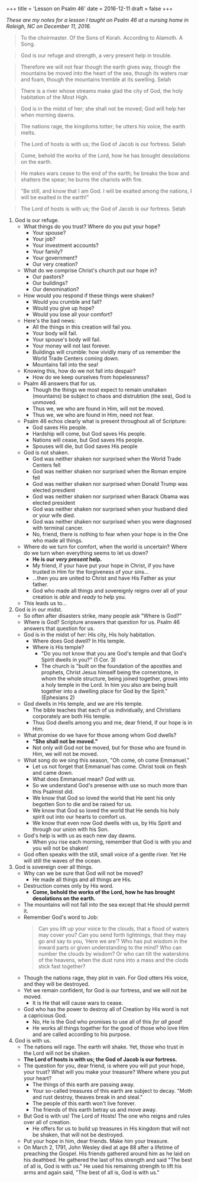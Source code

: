 +++
title = 'Lesson on Psalm 46'
date = 2016-12-11 
draft = false 
+++

_These are my notes for a lesson I taught on Psalm 46 at a nursing home in Raleigh, NC on December 11, 2016._


> To the choirmaster. Of the Sons of Korah. According to Alamoth. A Song.

> God is our refuge and strength, a very present help in trouble.

> Therefore we will not fear though the earth gives way, though the mountains be moved into the heart of the sea,  though its waters roar and foam, though the mountains tremble at its swelling. Selah

> There is a river whose streams make glad the city of God, the holy habitation of the Most High.

> God is in the midst of her; she shall not be moved; God will help her when morning dawns.

> The nations rage, the kingdoms totter; he utters his voice, the earth melts.

> The Lord of hosts is with us; the God of Jacob is our fortress. Selah

> Come, behold the works of the Lord, how he has brought desolations on the earth.

> He makes wars cease to the end of the earth; he breaks the bow and shatters the spear; he burns the chariots with fire.

> "Be still, and know that I am God. I will be exalted among the nations, I will be exalted in the earth!"

> The Lord of hosts is with us; the God of Jacob is our fortress. Selah

1. God is our refuge.
    * What things do you trust? Where do you put your hope?
        - Your spouse?
        - Your job?
        - Your investment accounts?
        - Your family?
        - Your government?
        - Our very creation?
    * What do we comprise Christ's church put our hope in?
        - Our pastors?
        - Our buildings?
        - Our denomination?
    * How would you respond if these things were shaken?
        - Would you crumble and fall?
        - Would you give up hope?
        - Would you lose all your comfort?
    * Here's the bad news:
        - All the things in this creation will fail you.
        - Your body will fail.
        - Your spouse's body will fail.
        - Your money will not last forever.
        - Buildings will crumble: how vividly many of us remember the World Trade Centers coming down.
        - Mountains fall into the sea!
    * Knowing this, how do we not fall into despair?
        - How do we keep ourselves from hopelessness?
    * Psalm 46 answers that for us.
        - Though the things we most expect to remain unshaken (mountains) be subject to chaos and distrubtion (the sea), God is unmoved.
        - Thus we, we who are found in Him, will not be moved.
        - Thus we, we who are found in Him, need not fear.
    * Psalm 46 echos clearly what is present throughout all of Scripture:
        - God saves His people.
        - Hardship will come, but God saves His people.
        - Nations will cease, but God saves His people.
        - Spouses will die, but God saves His people
    * God is not shaken.
        - God was neither shaken nor surprised when the World Trade Centers fell
        - God was neither shaken nor surprised when the Roman empire fell
        - God was neither shaken nor surprised when Donald Trump was elected presdient
        - God was neither shaken nor surprised when Barack Obama was elected president
        - God was neither shaken nor surprised when your husband died or your wife died.
        - God was neither shaken nor surprised when you were diagnosed with terminal cancer.
        - No, friend, there is nothing to fear when your hope is in the One who made all things.
    - Where do we turn for comfort, when the world is uncertain? Where do we turn when everything seems to let us down?
        - **He is our _very present_ help.**
        - My friend, if your have put your hope in Christ, if you have trusted in Him for the forgiveness of your sins...
        - ...then you are united to Christ and have His Father as your father.
        - God who made all things and sovereignly reigns over all of your creation is _able_ and _ready_ to help you.
    - This leads us to...
2. God is in our midst.
    - So often after disasters strike, many people ask "Where is God?"
    - Where is God? Scripture answers that question for us. Psalm 46 answers that question for us.
    - God is in the midst of _her_: His city, His holy habitation.
        - Where does God dwell? In His temple.
        - Where is His temple?
            - "Do you not know that you are God's temple and that God's Spirit dwells in you?" (1 Cor. 3)
            - The church is "built on the foundation of the apostles and prophets, Christ Jesus himself being the cornerstone, in whom the whole structure, being joined together, grows into a holy temple in the Lord. In him you also are being built together into a dwelling place for God by the Spirit." (Ephesians 2)
    + God dwells in His temple, and _we_ are His temple.
        * The bible teaches that each of us individually, and Christians corporately are both His temple.
        * Thus God dwells among you and me, dear friend, if our hope is in Him.
    + What promise do we have for those among whom God dwells?
        * **"She shall not be moved."**
        * Not only will God not be moved, but for those who are found in Him, we will not be moved.
    - What song do we sing this season, "Oh come, oh come Emmanuel."
        - Let us not forget that Emmanuel has come. Christ took on flesh and came down.
        - What does Emmanuel mean? _God with us._
        - So we understand God's presense with use so much more than this Psalmist did.
        - We know that God so loved the world that He sent his only begotten Son to die and be raised for us.
        - We know that God so loved the world that He sends his holy spirit out into our hearts to comfort us.
        - We know that even now God dwells with us, by His Spirit and through our union with his Son.
    - God's help is with us as each new day dawns.
        + When you rise each morning, remember that God is with you and you will not be shaken!
    - God often speaks with the still, small voice of a gentle river. Yet He will still the waves of the ocean.
3. God is sovereign over all things.
    - Why can we be sure that God will not be moved?
        + He made all things and all things are His.
    - Destruction comes only by His word.
        + **Come, behold the works of the Lord, how he has brought desolations on the earth.**
    - The mountains will not fall into the sea except that He should permit it.
    - Remember God's word to Job:
        > Can you lift up your voice to the clouds, that a flood of waters may cover you?
          Can you send forth lightnings, that they may go and say to you, ‘Here we are’?
          Who has put wisdom in the inward parts or given understanding to the mind?
          Who can number the clouds by wisdom? Or who can tilt the waterskins of the heavens,
          when the dust runs into a mass and the clods stick fast together?
    - Though the nations rage, they plot in vain. For God utters His voice, and they will be destroyed.
    - Yet we remain confident, for God is our fortress, and we will not be moved.
        + It is He that will cause wars to cease.
    - God who has the power to destroy all of Creation by His word is not a capricious God.
        + No, He is the God who promises to use all of this _for all good_!
        + He works all things together for the good of those who love Him and are called according to his purpose.
4. God is with us.
    - The nations will rage. The earth will shake. Yet, those who trust in the Lord will not be shaken.
    - __The Lord of hosts is with us; the God of Jacob is our fortress.__
    - The question for you, dear friend, is where you will put your hope, your trust? What will you make your treasure? Where where you put your heart?
        + The things of this earth are passing away.
        + Your so-called treasures of this earth are subject to decay. "Moth and rust destroy, theaves break in and steal."
        + The people of this earth won't live forever.
        + The friends of this earth betray us and move away.
    - But God is with us! The Lord of Hosts! The one who reigns and rules over all of creation.
        + He offers for us to build up treasures in His kingdom that will not be shaken, that will not be destroyed.
    - Put your hope in him, dear friends. Make him your treasure.
    - On March 2, 1791, John Wesley died at age 88 after a lifetime of preaching the Gospel. His friends gathered around him as he laid on his deathbed. He gathered the last of his strength and said "The best of all is, God is with us." He used his remaining strength to lift his arms and again said, "The best of all is, God is with us."
